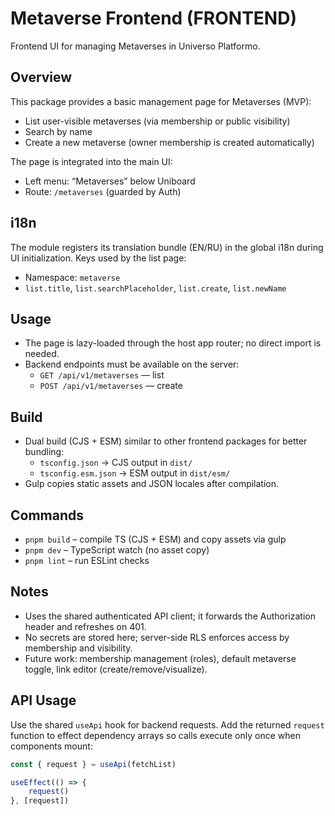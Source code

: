# Metaverse Frontend (FRONTEND)

Frontend UI for managing Metaverses in Universo Platformo.

## Overview

This package provides a basic management page for Metaverses (MVP):

-   List user-visible metaverses (via membership or public visibility)
-   Search by name
-   Create a new metaverse (owner membership is created automatically)

The page is integrated into the main UI:

-   Left menu: “Metaverses” below Uniboard
-   Route: `/metaverses` (guarded by Auth)

## i18n

The module registers its translation bundle (EN/RU) in the global i18n during UI initialization. Keys used by the list page:

-   Namespace: `metaverse`
-   `list.title`, `list.searchPlaceholder`, `list.create`, `list.newName`

## Usage

-   The page is lazy-loaded through the host app router; no direct import is needed.
-   Backend endpoints must be available on the server:
    -   `GET /api/v1/metaverses` — list
    -   `POST /api/v1/metaverses` — create

## Build

-   Dual build (CJS + ESM) similar to other frontend packages for better bundling:
    -   `tsconfig.json` → CJS output in `dist/`
    -   `tsconfig.esm.json` → ESM output in `dist/esm/`
-   Gulp copies static assets and JSON locales after compilation.

## Commands

-   `pnpm build` – compile TS (CJS + ESM) and copy assets via gulp
-   `pnpm dev` – TypeScript watch (no asset copy)
-   `pnpm lint` – run ESLint checks

## Notes

-   Uses the shared authenticated API client; it forwards the Authorization header and refreshes on 401.
-   No secrets are stored here; server-side RLS enforces access by membership and visibility.
-   Future work: membership management (roles), default metaverse toggle, link editor (create/remove/visualize).

## API Usage

Use the shared `useApi` hook for backend requests. Add the returned `request` function to effect dependency arrays so calls execute only once when components mount:

```javascript
const { request } = useApi(fetchList)

useEffect(() => {
    request()
}, [request])
```
